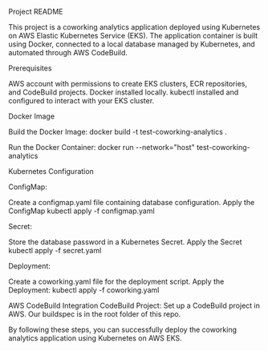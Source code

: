 Project README

This project is a coworking analytics application deployed using Kubernetes on AWS Elastic Kubernetes Service (EKS). The application container is built using Docker, connected to a local database managed by Kubernetes, and automated through AWS CodeBuild.

Prerequisites

AWS account with permissions to create EKS clusters, ECR repositories, and CodeBuild projects.
Docker installed locally.
kubectl installed and configured to interact with your EKS cluster.

Docker Image

Build the Docker Image:
	docker build -t test-coworking-analytics .

Run the Docker Container:
docker run --network="host" test-coworking-analytics


Kubernetes Configuration

ConfigMap:

Create a configmap.yaml file containing database configuration.
Apply the ConfigMap
	kubectl apply -f configmap.yaml

Secret:

Store the database password in a Kubernetes Secret.
Apply the Secret
	kubectl apply -f secret.yaml

Deployment:

Create a coworking.yaml file for the deployment script.
Apply the Deployment:
	kubectl apply -f coworking.yaml


AWS CodeBuild Integration
CodeBuild Project:
Set up a CodeBuild project in AWS.
	Our buildspec is in the root folder of this repo.

By following these steps, you can successfully deploy the coworking analytics application using Kubernetes on AWS EKS.

